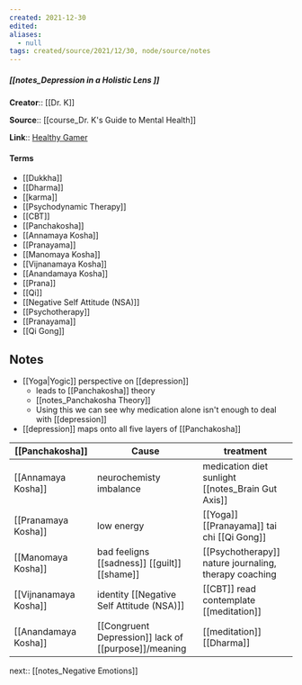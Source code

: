 ```yaml
---
created: 2021-12-30 
edited: 
aliases:
  - null
tags: created/source/2021/12/30, node/source/notes
---
```


##### [[notes_Depression in a Holistic Lens ]]
**Creator**:: [[Dr. K]]
 
**Source**:: [[course_Dr. K's Guide to Mental Health]]

**Link**:: [Healthy Gamer](https://coaching.healthygamer.gg/guide/lessons/depression-in-a-holistic-lens)

#### Terms
- [[Dukkha]]
- [[Dharma]]
- [[karma]]
- [[Psychodynamic Therapy]]
- [[CBT]]
- [[Panchakosha]]
- [[Annamaya Kosha]]
- [[Pranayama]]
- [[Manomaya Kosha]]
- [[Vijnanamaya Kosha]]
- [[Anandamaya Kosha]]
- [[Prana]]
- [[Qi]]
- [[Negative Self Attitude (NSA)]]
- [[Psychotherapy]]
- [[Pranayama]]
- [[Qi Gong]]

## Notes
- [[Yoga|Yogic]] perspective on [[depression]]
	- leads to [[Panchakosha]] theory
	- [[notes_Panchakosha Theory]]
	- Using this we can see why medication alone isn't enough to deal with [[depression]]
- [[depression]] maps onto all five layers of [[Panchakosha]]

| [[Panchakosha]]       | Cause                                                | treatment                                             |
| --------------------- | ---------------------------------------------------- | ----------------------------------------------------- |
| [[Annamaya Kosha]]    | neurochemisty imbalance                              | medication diet sunlight [[notes_Brain Gut Axis]]     |
| [[Pranamaya Kosha]]   | low energy                                           | [[Yoga]] [[Pranayama]] tai chi [[Qi Gong]]            |
| [[Manomaya Kosha]]    | bad feeligns [[sadness]] [[guilt]] [[shame]]         | [[Psychotherapy]] nature journaling, therapy coaching |
| [[Vijnanamaya Kosha]] | identity [[Negative Self Attitude (NSA)]]            | [[CBT]] read contemplate [[meditation]]               |
| [[Anandamaya Kosha]]  | [[Congruent Depression]] lack of [[purpose]]/meaning | [[meditation]] [[Dharma]]                             |

next:: [[notes_Negative Emotions]]